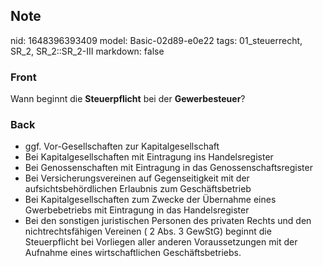 ## Note
nid: 1648396393409
model: Basic-02d89-e0e22
tags: 01_steuerrecht, SR_2, SR_2::SR_2-III
markdown: false

### Front
Wann beginnt die <b>Steuerpflicht</b> bei der <b>Gewerbesteuer</b>?

### Back
<ul>
  <li>ggf. Vor-Gesellschaften zur Kapitalgesellschaft
  <li>Bei Kapitalgesellschaften mit Eintragung ins Handelsregister
  <li>Bei Genossenschaften mit Eintragung in das
  Genossenschaftsregister
  <li>Bei Versicherungsvereinen auf Gegenseitigkeit mit der
  aufsichtsbehördlichen Erlaubnis zum Geschäftsbetrieb
  <li>Bei Kapitalgesellschaften zum Zwecke der Übernahme eines
  Gwerbebetriebs mit Eintragung in das Handelsregister
  <li>Bei den sonstigen juristischen Personen des privaten Rechts
  und den nichtrechtsfähigen Vereinen ( 2 Abs. 3 GewStG) beginnt
  die Steuerpflicht bei Vorliegen aller anderen Voraussetzungen mit
  der Aufnahme eines wirtschaftlichen Geschäftsbetriebs.
</ul>
